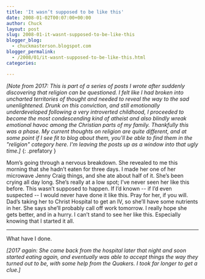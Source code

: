 ```yaml
---
title: 'It wasn’t supposed to be like this'
date: 2008-01-02T00:07:00+00:00
author: Chuck
layout: post
slug: 2008-01-it-wasnt-supposed-to-be-like-this
blogger_blog:
  - chuckmasterson.blogspot.com
blogger_permalink:
  - /2008/01/it-wasnt-supposed-to-be-like-this.html
categories:

---
```

*[Note from 2017: This is part of a series of posts I wrote after suddenly
discovering that religion can be questioned. I felt like I had broken into
uncharted territories of thought and needed to reveal the way to the sad
unenlightened. Drunk on this conviction, and still emotionally underdeveloped
following a very introverted childhood, I proceeded to become the most
condescending kind of atheist and also blindly wreak emotional havoc among the
Christian parts of my family. Thankfully this was a phase. My current thoughts
on religion are quite different, and at some point if I see fit to blog about
them, you'll be able to find them in the "religion" category here. I'm leaving
the posts up as a window into that ugly time.]*
{: .prefatory }

Mom’s going through a nervous breakdown. She revealed to me this morning that
she hadn’t eaten for three days. I made her one of her microwave Jenny Craig
things, and she ate about half of it. She’s been crying all day long. She’s
really at a low spot; I’ve never seen her like this before. This wasn’t
supposed to happen. If I’d known -- if I’d even suspected -- I would never have
done it like this. Pray for her, if you will. Dad’s taking her to Christ
Hospital to get an IV, so she’ll have some nutrients in her. She says she’ll
probably call off work tomorrow. I really hope she gets better, and in a hurry.
I can’t stand to see her like this. Especially knowing that I started it all.


* * *


What have I done.

*[2017 again: She came back from the hospital later that night and soon started
eating again, and eventually was able to accept things the way they turned out
to be, with some help from the Quakers. I took far longer to get a clue.]*
